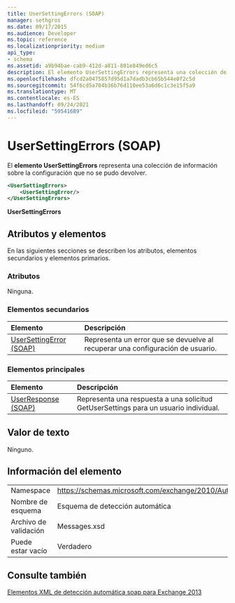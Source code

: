 ```yaml
---
title: UserSettingErrors (SOAP)
manager: sethgros
ms.date: 09/17/2015
ms.audience: Developer
ms.topic: reference
ms.localizationpriority: medium
api_type:
- schema
ms.assetid: a9b94bae-cab9-412d-a811-801e849ed6c5
description: El elemento UserSettingErrors representa una colección de información sobre la configuración que no se pudo devolver.
ms.openlocfilehash: dfcd2a0475857d95d1a7dadb3cb65b544e0f2c5d
ms.sourcegitcommit: 54f6cd5a704b36b76d110ee53a6d6c1c3e15f5a9
ms.translationtype: MT
ms.contentlocale: es-ES
ms.lasthandoff: 09/24/2021
ms.locfileid: "59541689"
---
```

# <a name="usersettingerrors-soap"></a>UserSettingErrors (SOAP)

El **elemento UserSettingErrors** representa una colección de información sobre la configuración que no se pudo devolver. 
  
```XML
<UserSettingErrors>
    <UserSettingError/>
</UserSettingErrors>
```

 **UserSettingErrors**
## <a name="attributes-and-elements"></a>Atributos y elementos

En las siguientes secciones se describen los atributos, elementos secundarios y elementos primarios.
  
### <a name="attributes"></a>Atributos

Ninguna.
  
### <a name="child-elements"></a>Elementos secundarios

|**Elemento**|**Descripción**|
|:-----|:-----|
|[UserSettingError (SOAP)](usersettingerror-soap.md) <br/> |Representa un error que se devuelve al recuperar una configuración de usuario.  <br/> |
   
### <a name="parent-elements"></a>Elementos principales

|**Elemento**|**Descripción**|
|:-----|:-----|
|[UserResponse (SOAP)](userresponse-soap.md) <br/> |Representa una respuesta a una solicitud GetUserSettings para un usuario individual.  <br/> |
   
## <a name="text-value"></a>Valor de texto

Ninguno.
  
## <a name="element-information"></a>Información del elemento

|||
|:-----|:-----|
|Namespace  <br/> |https://schemas.microsoft.com/exchange/2010/Autodiscover  <br/> |
|Nombre de esquema  <br/> |Esquema de detección automática  <br/> |
|Archivo de validación  <br/> |Messages.xsd  <br/> |
|Puede estar vacío  <br/> |Verdadero  <br/> |
   
## <a name="see-also"></a>Consulte también



[Elementos XML de detección automática soap para Exchange 2013](soap-autodiscover-xml-elements-for-exchange-2013.md)

